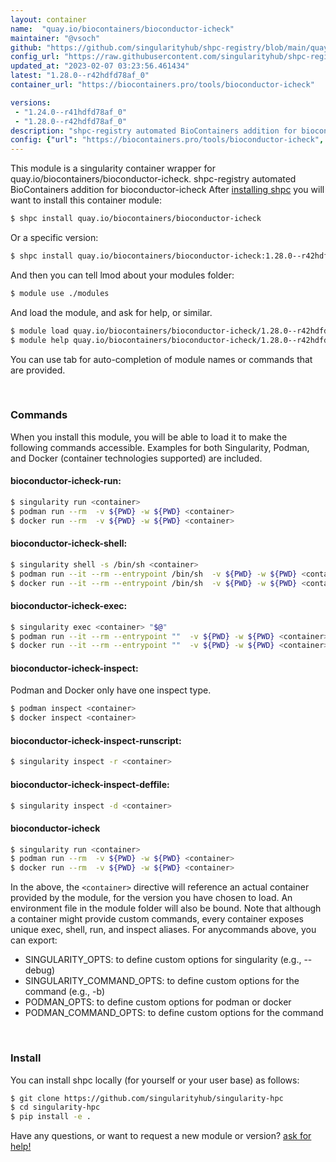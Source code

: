```yaml
---
layout: container
name:  "quay.io/biocontainers/bioconductor-icheck"
maintainer: "@vsoch"
github: "https://github.com/singularityhub/shpc-registry/blob/main/quay.io/biocontainers/bioconductor-icheck/container.yaml"
config_url: "https://raw.githubusercontent.com/singularityhub/shpc-registry/main/quay.io/biocontainers/bioconductor-icheck/container.yaml"
updated_at: "2023-02-07 03:23:56.461434"
latest: "1.28.0--r42hdfd78af_0"
container_url: "https://biocontainers.pro/tools/bioconductor-icheck"

versions:
 - "1.24.0--r41hdfd78af_0"
 - "1.28.0--r42hdfd78af_0"
description: "shpc-registry automated BioContainers addition for bioconductor-icheck"
config: {"url": "https://biocontainers.pro/tools/bioconductor-icheck", "maintainer": "@vsoch", "description": "shpc-registry automated BioContainers addition for bioconductor-icheck", "latest": {"1.28.0--r42hdfd78af_0": "sha256:bba90b4fe2b6e597127f73ef90e763f2ba6fa74678926e60b6606bcef0d55285"}, "tags": {"1.24.0--r41hdfd78af_0": "sha256:3f35eee52d4f58e9bc9d1a351abccc25df11c42c4c3b1fbc6778e395b9b515d6", "1.28.0--r42hdfd78af_0": "sha256:bba90b4fe2b6e597127f73ef90e763f2ba6fa74678926e60b6606bcef0d55285"}, "docker": "quay.io/biocontainers/bioconductor-icheck"}
---
```


This module is a singularity container wrapper for quay.io/biocontainers/bioconductor-icheck.
shpc-registry automated BioContainers addition for bioconductor-icheck
After [installing shpc](#install) you will want to install this container module:


```bash
$ shpc install quay.io/biocontainers/bioconductor-icheck
```

Or a specific version:

```bash
$ shpc install quay.io/biocontainers/bioconductor-icheck:1.28.0--r42hdfd78af_0
```

And then you can tell lmod about your modules folder:

```bash
$ module use ./modules
```

And load the module, and ask for help, or similar.

```bash
$ module load quay.io/biocontainers/bioconductor-icheck/1.28.0--r42hdfd78af_0
$ module help quay.io/biocontainers/bioconductor-icheck/1.28.0--r42hdfd78af_0
```

You can use tab for auto-completion of module names or commands that are provided.

<br>

### Commands

When you install this module, you will be able to load it to make the following commands accessible.
Examples for both Singularity, Podman, and Docker (container technologies supported) are included.

#### bioconductor-icheck-run:

```bash
$ singularity run <container>
$ podman run --rm  -v ${PWD} -w ${PWD} <container>
$ docker run --rm  -v ${PWD} -w ${PWD} <container>
```

#### bioconductor-icheck-shell:

```bash
$ singularity shell -s /bin/sh <container>
$ podman run --it --rm --entrypoint /bin/sh  -v ${PWD} -w ${PWD} <container>
$ docker run --it --rm --entrypoint /bin/sh  -v ${PWD} -w ${PWD} <container>
```

#### bioconductor-icheck-exec:

```bash
$ singularity exec <container> "$@"
$ podman run --it --rm --entrypoint ""  -v ${PWD} -w ${PWD} <container> "$@"
$ docker run --it --rm --entrypoint ""  -v ${PWD} -w ${PWD} <container> "$@"
```

#### bioconductor-icheck-inspect:

Podman and Docker only have one inspect type.

```bash
$ podman inspect <container>
$ docker inspect <container>
```

#### bioconductor-icheck-inspect-runscript:

```bash
$ singularity inspect -r <container>
```

#### bioconductor-icheck-inspect-deffile:

```bash
$ singularity inspect -d <container>
```



#### bioconductor-icheck

```bash
$ singularity run <container>
$ podman run --rm  -v ${PWD} -w ${PWD} <container>
$ docker run --rm  -v ${PWD} -w ${PWD} <container>
```


In the above, the `<container>` directive will reference an actual container provided
by the module, for the version you have chosen to load. An environment file in the
module folder will also be bound. Note that although a container
might provide custom commands, every container exposes unique exec, shell, run, and
inspect aliases. For anycommands above, you can export:

 - SINGULARITY_OPTS: to define custom options for singularity (e.g., --debug)
 - SINGULARITY_COMMAND_OPTS: to define custom options for the command (e.g., -b)
 - PODMAN_OPTS: to define custom options for podman or docker
 - PODMAN_COMMAND_OPTS: to define custom options for the command

<br>

### Install

You can install shpc locally (for yourself or your user base) as follows:

```bash
$ git clone https://github.com/singularityhub/singularity-hpc
$ cd singularity-hpc
$ pip install -e .
```

Have any questions, or want to request a new module or version? [ask for help!](https://github.com/singularityhub/singularity-hpc/issues)